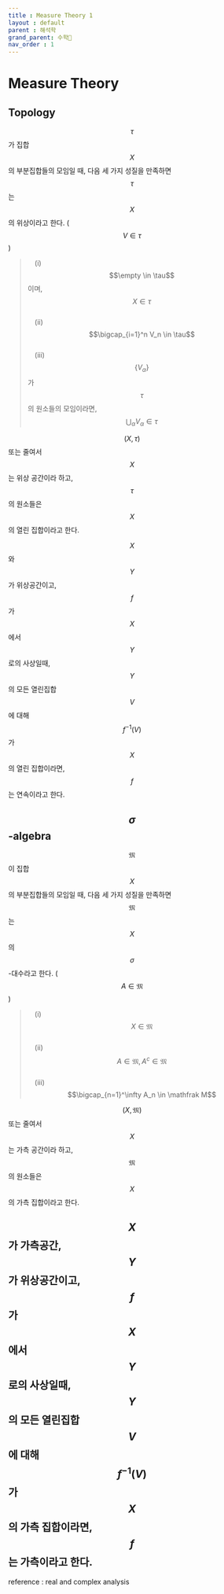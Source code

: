 ```yaml
---
title : Measure Theory 1
layout : default
parent : 해석학
grand_parent: 수학📏
nav_order : 1
---
```

# Measure Theory

## Topology

$$\tau$$가 집합 $$X$$의 부분집합들의 모임일 때, 다음 세 가지 성질을 만족하면 $$\tau$$는 $$X$$의 위상이라고 한다. ($$V \in \tau$$)

> &emsp;(i) $$\empty \in \tau$$ 이며, $$X \in \tau$$</br>&emsp;(ii) $$\bigcap_{i=1}^n V_n \in \tau$$</br>&emsp;(iii) $$\{V_\alpha\}$$가 $$\tau$$의 원소들의 모임이라면, $$\bigcup_\alpha V_\alpha \in \tau$$


$$(X, \tau)$$ 또는 줄여서 $$X$$는 위상 공간이라 하고, $$\tau$$의 원소들은 $$X$$의 열린 집합이라고 한다.

$$X$$와 $$Y$$가 위상공간이고, $$f$$가 $$X$$에서 $$Y$$로의 사상일때, $$Y$$의 모든 열린집합 $$V$$에 대해 $$f^{-1}(V)$$가 $$X$$의 열린 집합이라면, $$f$$는 연속이라고 한다.

## $$\sigma$$-algebra

$$\mathfrak M$$이 집합 $$X$$의 부분집합들의 모임일 때, 다음 세 가지 성질을 만족하면 $$\mathfrak M$$는 $$X$$의 $$\sigma$$-대수라고 한다. ($$A \in \mathfrak M$$)

> &emsp;(i) $$X \in \mathfrak M$$</br>&emsp;(ii) $$A \in \mathfrak M, A^c \in \mathfrak M$$</br>&emsp;(iii) $$\bigcap_{n=1}^\infty A_n \in \mathfrak M$$


$$(X, \mathfrak M)$$ 또는 줄여서 $$X$$는 가측 공간이라 하고, $$\mathfrak M$$의 원소들은 $$X$$의 가측 집합이라고 한다.

$$X$$가 가측공간, $$Y$$가 위상공간이고, $$f$$가 $$X$$에서 $$Y$$로의 사상일때, $$Y$$의 모든 열린집합 $$V$$에 대해 $$f^{-1}(V)$$가 $$X$$의 가측 집합이라면, $$f$$는 가측이라고 한다.
---
reference : real and complex analysis